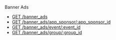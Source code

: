 Banner Ads

* [GET /banner_ads](/Evanta/EvantaAccessAPI/wiki/GET-&%2347;banner_ads)               
* [GET /banner_ads/app_sponsor/:app_sponsor_id](/Evanta/EvantaAccessAPI/wiki/GET-&%2347;banner_ads&%2347;app_sponsor&%2347;:app_sponsor_id)
* [GET /banner_ads/event/:event_id]()
* [GET /banner_ads/group/:group_id]()